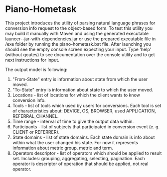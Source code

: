# Piano-Hometask

This project introduces the utility of parsing natural language phrases for conversion info request to the object-based form. To test this utility you may build it manually with Maven and using the generated executable launcer-<VERSION>-jar-with-dependencies.jar or use the prepared executable file in /exe folder by running the piano-hometask.bat file.
After launching you should see the empty console screen expecting your input. Type 'help' (without qoutes) to see documentation over the console utility and to get next instructions for input. 

The output model is following:
1. "From-State" entry is information about state from which the user moved.
2. "To-State" entry is information about state to which the user moved.
3. Locations - list of locations for which the client wants to know conversion info.
4. Tools - list of tools which used by users for conversions. Each tool is set of characteristics about: DEVICE, OS, BROWSER, used APPLICATION, REFERRAL_CHANNEL.
5. Time range - interval of time to give the output data within.
6. Participants - list of subjects that participated in conversion event (e. g. CLIENT or REFERRER).
7. State domains - list of state domains. Each state domain is info about within what the user changed his state. For now it represents information about metric group, metric and term.
8. Operators descriptor - list of operators which should be applied to result set. Includes: grouping, aggregating, selecting, pagination. Each operator is descriptor of operation that should be applied, not real operator.